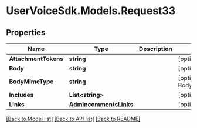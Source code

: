 # UserVoiceSdk.Models.Request33
## Properties

Name | Type | Description | Notes
------------ | ------------- | ------------- | -------------
**AttachmentTokens** | **string** |  | [optional] 
**Body** | **string** |  | [optional] 
**BodyMimeType** | **string** |  | [optional] [default to BodyMimeTypeEnum.Plain]
**Includes** | **List&lt;string&gt;** |  | [optional] 
**Links** | [**AdmincommentsLinks**](AdmincommentsLinks.md) |  | [optional] 

[[Back to Model list]](../README.md#documentation-for-models) [[Back to API list]](../README.md#documentation-for-api-endpoints) [[Back to README]](../README.md)


